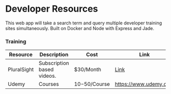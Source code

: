 # Developer Resources
This web app will take a search term and query multiple developer training sites simultaneously. 
Built on Docker and Node with Express and Jade.

### Training
| Resource | Description | Cost |Link |
|---|---|---|---|
| PluralSight | Subscription based videos. | $30/Month | [Link](https://www.pluralsight.com) |
| Udemy | Courses | $10-$50/Course | https://www.udemy.com |
